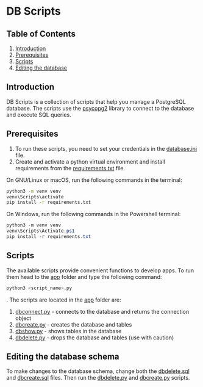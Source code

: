 # DB Scripts

## Table of Contents

1. [Introduction](#introduction)
2. [Prerequisites](#prerequisites)
3. [Scripts](#scripts)
4. [Editing the database](#editing-the-database-schema)

## Introduction

DB Scripts is a collection of scripts that help you manage a PostgreSQL database. The scripts use the [psycopg2](https://pypi.org/project/psycopg2/) library to connect to the database and execute SQL queries.

## Prerequisites

1. To run these scripts, you need to set your credentials in the
[database.ini](../app/database.ini) file.
2. Create and activate a python virtual environment and install requirements from the [requirements.txt](../requirements.txt) file.

On GNU/Linux or macOS, run the following commands in the terminal:

```bash
python3 -m venv venv
venv\Scripts\activate
pip install -r requirements.txt
```

On Windows, run the following commands in the Powershell terminal:

```powershell
python3 -m venv venv
venv\Scripts\Activate.ps1
pip install -r requirements.txt
```

## Scripts

The available scripts provide convenient functions to develop apps. To run them head to the [app](/db_scripts/app) folder and type the following command:

```bash
python3 <script_name>.py
```

. The scripts are located in the [app](/db_scripts/app) folder are:

1. [dbconnect.py](/db_scripts/app/dbconnect.py) - connects to the database and returns the connection object
2. [dbcreate.py](/db_scripts/app/dbcreate.py) - creates the database and tables
3. [dbshow.py](/db_scripts/app/dbshow.py) - shows tables in the database
4. [dbdelete.py](/db_scripts/app/dbdelete.py) - drops the database and tables (use with caution)

## Editing the database schema

To make changes to the database schema, change both the [dbdelete.sql](/db_scripts/dbdelete.sql) and [dbcreate.sql](/db_scripts/dbcreate.sql) files. Then run the [dbdelete.py](/db_scripts/app/dbdelete.py) and [dbcreate.py](/db_scripts/app/dbcreate.py) scripts.
